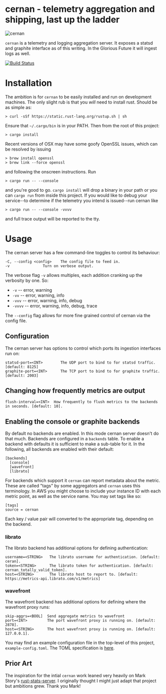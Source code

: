 # cernan - telemetry aggregation and shipping, last up the ladder

![cernan](Gene-Cernan-1-578x485.jpg)

`cernan` is a telemetry and logging aggregation server. It exposes a statsd and
graphite interface as of this writing. In the Glorious Future it will ingest
logs as well.

[![Build Status](https://travis-ci.com/postmates/cernan.svg?token=YZ973qi8DocmxHi3Nn48&branch=master)](https://travis-ci.com/postmates/cernan)

# Installation

The ambition is for `cernan` to be easily installed and run on development
machines. The only slight rub is that you _will_ need to install rust. Should be
as simple as:

    > curl -sSf https://static.rust-lang.org/rustup.sh | sh

Ensure that `~/.cargo/bin` is in your PATH. Then from the root of this project:

    > cargo install

Recent versions of OSX may have some goofy OpenSSL issues, which can be resolved
by issuing

    > brew install openssl
    > brew link --force openssl

and following the onscreen instructions. Run

    > cargo run -- --console

and you're good to go. `cargo install` will drop a binary in your path or you
can `cargo run` from inside this project. If you would like to debug your
service--to determine if the telemetry you intend is issued--run cernan like

    > cargo run -- --console -vvvv

and full trace output will be reported to the tty.

# Usage

The cernan server has a few command-line toggles to control its behaviour:

```
-C, --config <config>    The config file to feed in.
-v               Turn on verbose output.
```

The verbose flag `-v` allows multiples, each addition cranking up the verbosity
by one. So:

* `-v` -- error, warning
* `-vv` -- error, warning, info
* `-vvv` -- error, warning, info, debug
* `-vvvv` -- error, warning, info, debug, trace

The `--config` flag allows for more fine grained control of cernan via the
config file.

## Configuration

The cernan server has options to control which ports its ingestion interfaces
run on:

```
statsd-port=<INT>        The UDP port to bind to for statsd traffic. [default: 8125]
graphite-port=<INT>      The TCP port to bind to for graphite traffic. [default: 2003]
```

## Changing how frequently metrics are output

```
flush-interval=<INT>  How frequently to flush metrics to the backends in seconds. [default: 10].
```

## Enabling the console or graphite backends

By default no backends are enabled. In this mode cernan server doesn't do that
much. Backends are configured in a `backends` table. To enable a backend with
defaults it is sufficient to make a sub-table for it. In the following, all
backends are enabled with their default:

```
[backends]
  [console]
  [wavefront]
  [librato]
```

For backends which support it `cernan` can report metadata about the
metric. These are called "tags" by some aggregators and `cernan` uses this
terminology. In AWS you might choose to include your instance ID with each
metric point, as well as the service name. You may set tags like so:

```
[tags]
source = cernan
```

Each key / value pair will converted to the appropriate tag, depending on the
backend.

### librato

The librato backend has additional options for defining authentication:

```
username=<STRING>   The librato username for authentication. [default: ceran].
token=<STRING>      The librato token for authentication. [default: cernan_totally_valid_token].
host=<STRING>       The librato host to report to. [default: https://metrics-api.librato.com/v1/metrics]
```

### wavefront

The wavefront backend has additional options for defining where the wavefront
proxy runs:

```
skip-aggrs=<BOOL]  Send aggregate metrics to wavefront
port=<INT>         The port wavefront proxy is running on. [default: 2878].
host=<STRING>      The host wavefront proxy is running on. [default: 127.0.0.1].
```

You may find an example configuration file in the top-level of this project,
`example-config.toml`. The TOML specification is
[here](https://github.com/toml-lang/toml).

## Prior Art

The inspiration for the intial `cernan` work leaned very heavily on Mark Story's
[rust-stats-server](https://github.com/markstory/rust-statsd-server). I
originally thought I might just adapt that project but ambitions grew. Thank you
Mark!
